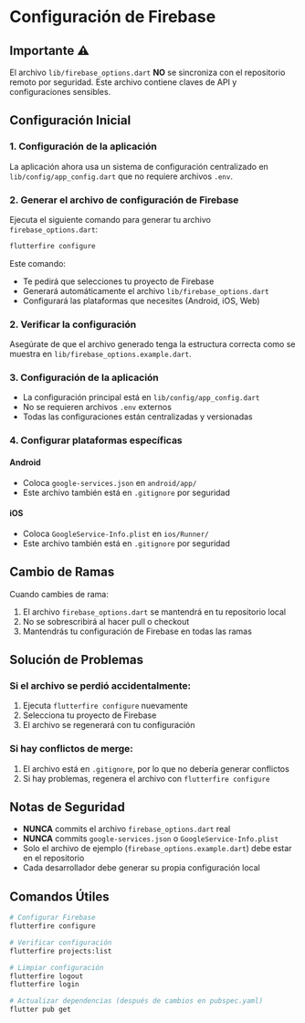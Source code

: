 # Configuración de Firebase

## Importante ⚠️

El archivo `lib/firebase_options.dart` **NO** se sincroniza con el repositorio remoto por seguridad. Este archivo contiene claves de API y configuraciones sensibles.

## Configuración Inicial

### 1. Configuración de la aplicación
La aplicación ahora usa un sistema de configuración centralizado en `lib/config/app_config.dart` que no requiere archivos `.env`.

### 2. Generar el archivo de configuración de Firebase

Ejecuta el siguiente comando para generar tu archivo `firebase_options.dart`:

```bash
flutterfire configure
```

Este comando:
- Te pedirá que selecciones tu proyecto de Firebase
- Generará automáticamente el archivo `lib/firebase_options.dart`
- Configurará las plataformas que necesites (Android, iOS, Web)

### 2. Verificar la configuración

Asegúrate de que el archivo generado tenga la estructura correcta como se muestra en `lib/firebase_options.example.dart`.

### 3. Configuración de la aplicación
- La configuración principal está en `lib/config/app_config.dart`
- No se requieren archivos `.env` externos
- Todas las configuraciones están centralizadas y versionadas

### 4. Configurar plataformas específicas

#### Android
- Coloca `google-services.json` en `android/app/`
- Este archivo también está en `.gitignore` por seguridad

#### iOS
- Coloca `GoogleService-Info.plist` en `ios/Runner/`
- Este archivo también está en `.gitignore` por seguridad

## Cambio de Ramas

Cuando cambies de rama:
1. El archivo `firebase_options.dart` se mantendrá en tu repositorio local
2. No se sobrescribirá al hacer pull o checkout
3. Mantendrás tu configuración de Firebase en todas las ramas

## Solución de Problemas

### Si el archivo se perdió accidentalmente:
1. Ejecuta `flutterfire configure` nuevamente
2. Selecciona tu proyecto de Firebase
3. El archivo se regenerará con tu configuración

### Si hay conflictos de merge:
1. El archivo está en `.gitignore`, por lo que no debería generar conflictos
2. Si hay problemas, regenera el archivo con `flutterfire configure`

## Notas de Seguridad

- **NUNCA** commits el archivo `firebase_options.dart` real
- **NUNCA** commits `google-services.json` o `GoogleService-Info.plist`
- Solo el archivo de ejemplo (`firebase_options.example.dart`) debe estar en el repositorio
- Cada desarrollador debe generar su propia configuración local

## Comandos Útiles

```bash
# Configurar Firebase
flutterfire configure

# Verificar configuración
flutterfire projects:list

# Limpiar configuración
flutterfire logout
flutterfire login

# Actualizar dependencias (después de cambios en pubspec.yaml)
flutter pub get
```
